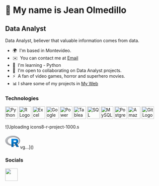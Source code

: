 👋 My name is Jean Olmedillo
===============================

Data Analyst
------------

Data Analyst, believer that valuable information comes from data.

* 🌍  I'm based in Montevideo.
* ✉️  You can contact me at [Email](mailto:jeanolmedillo@outlook.com)
* 🧠  I'm learning - Python
* 🤝  I'm open to collaborating on Data Analyst projects.
* ⚡  A fan of video games, horror and superhero movies.
* 📊  I share some of my projects in <a href="https://www.jmofuture.com/proyectos" target="_blank" rel="noopener">My Web</a>

### Technologies

<p align="left">
<img src = "https://github.com/Jmofuture/Jmofuture/assets/78714438/2352de3c-5e12-4653-b24a-fd7ed1a8f2c7.svg" width = 40px heigth = 40px alt = "Python Logo" title = "Python">
<img src = "https://github.com/Jmofuture/Jmofuture/assets/78714438/17fe0f33-6180-4a41-a80e-b081564ab7b5.svg" width = 40px heigth = 40px alt = "R Logo" title = "R">
<img src = "https://user-images.githubusercontent.com/78714438/185477230-35d88297-8468-4098-adc9-be23b5f10f5a.svg" width = 40px heigth = 40px alt = "Excel Logo" title = "Excel">
<img src = "https://user-images.githubusercontent.com/78714438/185485499-9289be08-b6f1-444b-bcdf-e43e7bc01fec.svg" width = 40px heigth = 40px alt = "Google Sheet Logo" title = "Google Sheet">
<img src = "https://user-images.githubusercontent.com/78714438/185477857-65ec93d8-5bcb-4f6a-941e-ddb5ac30b318.svg" width = 40px heigth = 40px alt = "Power Bi Logo" title = "Power BI">
<img src = "https://user-images.githubusercontent.com/78714438/185478048-0da2380f-4d54-4164-b1bb-05ff0abdeb9b.svg" width = 40px heigth = 40px alt = "Tableau Logo" title = "Tableau">
<img src = "https://user-images.githubusercontent.com/78714438/185521614-932f07f0-eeb6-4d80-b2c5-764453a3647a.svg" width = 40px heigth = 40px alt = "SQL Server Logo" title = "SQL Server">
<img src = "https://github.com/Jmofuture/Jmofuture/assets/78714438/550d13b1-f44b-4884-aeb3-f2b45c820042.png" width = 40px heigth = 40px alt = "MySQL Logo" title = "MySQL">
<img src = "https://github.com/Jmofuture/Jmofuture/assets/78714438/2ca9dcac-e3fb-4c9a-8ed2-0e54c1c11fbb.png" width = 40px heigth = 40px alt = "Postgresql Logo" title = "Postgresql">
<img src = "https://github.com/Jmofuture/Jmofuture/assets/78714438/ed4b9360-4acb-4102-87e3-0fb43b2ad3d9.svg" width = 40px heigth = 40px alt = "Amazon RedShift Logo" title = "Amazon RedShift">
<img src = "https://user-images.githubusercontent.com/78714438/186014971-964e41e9-764e-47a2-a6f2-f4e99d2394b0.svg" width = 40px heigth = 40px alt = "Git Logo" title = "Git">
</p>



![Uploading icons8-r-project-1000.s<?xml version="1.0" standalone="no"?>
<!DOCTYPE svg PUBLIC "-//W3C//DTD SVG 1.1//EN" "http://www.w3.org/Graphics/SVG/1.1/DTD/svg11.dtd">
<svg xmlns="http://www.w3.org/2000/svg" viewBox="0 0 48 48" width="48" height="48"><linearGradient id="__u04104Xr4WevsSMNpCfa" x1="7.773" x2="29.818" y1="6.952" y2="27.783" gradientUnits="userSpaceOnUse"><stop offset="0" stop-color="#bec1c4"/><stop offset="1" stop-color="#939399"/></linearGradient><path fill="url(#__u04104Xr4WevsSMNpCfa)" d="M24,6C10.745,6,0,13.291,0,22.286s10.745,16.286,24,16.286s24-7.291,24-16.286S37.255,6,24,6 z M26.5,35C16.283,35,8,29.627,8,23s8.283-12,18.5-12S45,16.373,45,23S36.717,35,26.5,35z"/><linearGradient id="__u04104Xr4WevsSMNpCfb" x1="25.124" x2="32.304" y1="14.251" y2="35.285" gradientUnits="userSpaceOnUse"><stop offset=".003" stop-color="#008ded"/><stop offset="1" stop-color="#0061a7"/></linearGradient><path fill="url(#__u04104Xr4WevsSMNpCfb)" d="M39.051,33.469 c-0.578-0.945-1.437-1.669-2.442-2.105c3.401-0.841,5.926-3.904,5.926-7.564c0-4.307-3.493-7.8-7.8-7.8H20.001v26h6.933V31.6h1.955 c0.967,0,1.856,0.525,2.321,1.373L36.175,42h8.093L39.051,33.469z M26.935,21.2h6.067c1.435,0,2.6,1.165,2.6,2.6 s-1.165,2.6-2.6,2.6h-6.067V21.2z"/></svg>vg…]()


### Socials

<p align="left"> 
<a href="https://www.linkedin.com/in/jeanolmedillo/" target="_blank" rel="noreferrer"><img src="https://user-images.githubusercontent.com/78714438/185482011-a4e74434-058d-4353-80ef-e281ca2f6754.svg" width="40" height="40"/></a>
</p>




